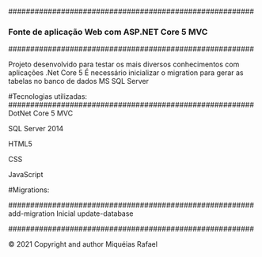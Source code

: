 ########################################################
### Fonte de aplicação Web com ASP.NET Core 5 MVC	 ###
########################################################

Projeto desenvolvido para testar os mais diversos conhecimentos com aplicações .Net Core 5
É necessário inicializar o migration para gerar as tabelas no banco de dados MS SQL Server

#Tecnologias utilizadas:                                          
########################################################  
DotNet Core 5 MVC

SQL Server 2014

HTML5

CSS

JavaScript




#Migrations:

########################################################  
  add-migration Inicial
  update-database
  
########################################################

© 2021 Copyright and author Miquéias Rafael 
